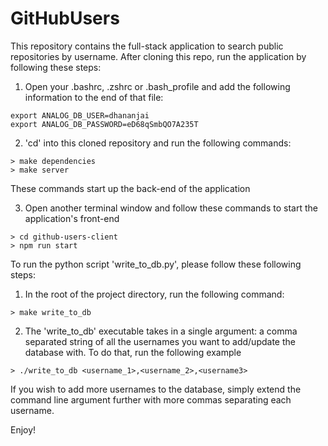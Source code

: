 # GitHubUsers

This repository contains the full-stack application to search public repositories by username. After cloning this repo, run the application by following these steps:

1. Open your .bashrc, .zshrc or .bash_profile and add the following information to the end of that file:
```
export ANALOG_DB_USER=dhananjai
export ANALOG_DB_PASSWORD=eD68qSmbQO7A235T
```

2. 'cd' into this cloned repository and run the following commands:
```
> make dependencies
> make server
```

These commands start up the back-end of the application

3. Open another terminal window and follow these commands to start the application's front-end

```
> cd github-users-client
> npm run start
```

To run the python script 'write_to_db.py', please follow these following steps:

1. In the root of the project directory, run the following command:
```
> make write_to_db
```

2. The 'write_to_db' executable takes in a single argument: a comma separated string of all the usernames you want to add/update the database with. To do that, run the following example
```
> ./write_to_db <username_1>,<username_2>,<username3>
```

If you wish to add more usernames to the database, simply extend the command line argument further with more commas separating each username. 

Enjoy!
